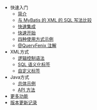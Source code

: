 - 快速入门
  - [简介](README)
  - [与 MyBatis 的 XML 的 SQL 写法比较](compare-mybatis)
  - [快速集成](quick-install)
  - [快速开始](quick-start)
  - [四种使用方式示例](usage-example)
  - [@QueryFenix 注解](queryfenix-introduction)
- XML方式
  - [逻辑控制语法](xml/logic-control)
  - [SQL 语义化标签](xml/xml-tags)
  - [自定义标签](xml/custom-tag)
- Java方式
  - [总体示例](java/example)
  - [API 方法](java/main-method)
- [更多功能](more-features)
- [版本更新记录](CHANGELOG)
